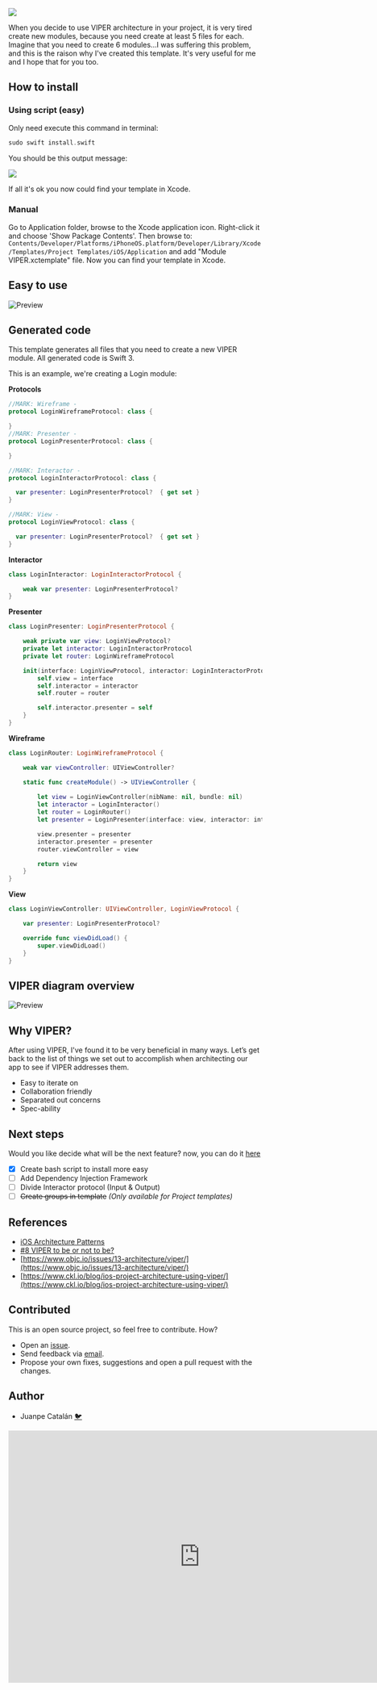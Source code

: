![](assets/header.jpg)

When you decide to use VIPER architecture in your project, it is very tired create new modules, because you need create at least 5 files for each. Imagine that you need to create 6 modules...I was suffering this problem, and this is the raison why I've created this template. It's very useful for me and I hope that for you too.

## How to install

### Using script (easy)
Only need execute this command in terminal:
```swift
sudo swift install.swift
```
You should be this output message:

![](assets/terminal.png)

If all it's ok you now could find your template in Xcode.

### Manual
Go to Application folder, browse to the Xcode application icon. Right-click it and choose 'Show Package Contents'. Then browse to:
`Contents/Developer/Platforms/iPhoneOS.platform/Developer/Library/Xcode/Templates/Project Templates/iOS/Application` and add "Module VIPER.xctemplate" file. Now you can find your template in Xcode.

## Easy to use
![Preview](/assets/demoviper.gif)

## Generated code
This template generates all files that you need to create a new VIPER module. All generated code is Swift 3.

This is an example, we're creating a Login module:

**Protocols**
```swift
//MARK: Wireframe -
protocol LoginWireframeProtocol: class {

}
//MARK: Presenter -
protocol LoginPresenterProtocol: class {

}

//MARK: Interactor -
protocol LoginInteractorProtocol: class {

  var presenter: LoginPresenterProtocol?  { get set }
}

//MARK: View -
protocol LoginViewProtocol: class {

  var presenter: LoginPresenterProtocol?  { get set }
}
```

**Interactor**
```swift
class LoginInteractor: LoginInteractorProtocol {

    weak var presenter: LoginPresenterProtocol?
}
```

**Presenter**
```swift
class LoginPresenter: LoginPresenterProtocol {

    weak private var view: LoginViewProtocol?
    private let interactor: LoginInteractorProtocol
    private let router: LoginWireframeProtocol

    init(interface: LoginViewProtocol, interactor: LoginInteractorProtocol, router: LoginWireframeProtocol) {
        self.view = interface
        self.interactor = interactor
        self.router = router

        self.interactor.presenter = self
    }
}
```

**Wireframe**
```swift
class LoginRouter: LoginWireframeProtocol {

    weak var viewController: UIViewController?

    static func createModule() -> UIViewController {
        
        let view = LoginViewController(nibName: nil, bundle: nil)
        let interactor = LoginInteractor()
        let router = LoginRouter()
        let presenter = LoginPresenter(interface: view, interactor: interactor, router: router)

        view.presenter = presenter
        interactor.presenter = presenter
        router.viewController = view

        return view
    }
}
```

**View**
```swift
class LoginViewController: UIViewController, LoginViewProtocol {

	var presenter: LoginPresenterProtocol?

	override func viewDidLoad() {
        super.viewDidLoad()
    }
}
```
## VIPER diagram overview
![Preview](/assets/viper_diagram.png)

## Why VIPER?
After using VIPER, I've found it to be very beneficial in many ways. Let’s get back to the list of things we set out to accomplish when architecting our app to see if VIPER addresses them.

- Easy to iterate on
- Collaboration friendly
- Separated out concerns
- Spec-ability

## Next steps

Would you like decide what will be the next feature? now, you can do it [here](https://goo.gl/forms/8SrF30p7ort0hCio2)

* [x] Create bash script to install more easy
* [ ] Add Dependency Injection Framework
* [ ] Divide Interactor protocol (Input & Output)
* [ ] ~~Create groups in template~~ *(Only available for Project templates)*

## References
- [iOS Architecture Patterns](https://medium.com/ios-os-x-development/ios-architecture-patterns-ecba4c38de52#.ba7q8dcih)
- [#8 VIPER to be or not to be?](https://swifting.io/blog/2016/03/07/8-viper-to-be-or-not-to-be/)
- [https://www.objc.io/issues/13-architecture/viper/](https://www.objc.io/issues/13-architecture/viper/)
- [https://www.ckl.io/blog/ios-project-architecture-using-viper/](https://www.ckl.io/blog/ios-project-architecture-using-viper/)

## Contributed
This is an open source project, so feel free to contribute. How?
- Open an [issue](https://github.com/Juanpe/Swift-VIPER-Module/issues/new).
- Send feedback via [email](mailto://juanpecatalan.com).
- Propose your own fixes, suggestions and open a pull request with the changes.

## Author

* Juanpe Catalán [🐦](https://www.twitter.com/juanpecmios)

<iframe src="https://docs.google.com/forms/d/e/1FAIpQLScfobKk-QMuUBxQxScQY0ZbvQZWgnqv5cgiUQvqBW0myBpC-Q/viewform?embedded=true" width="760" height="500" frameborder="0" marginheight="0" marginwidth="0">Cargando...</iframe>
